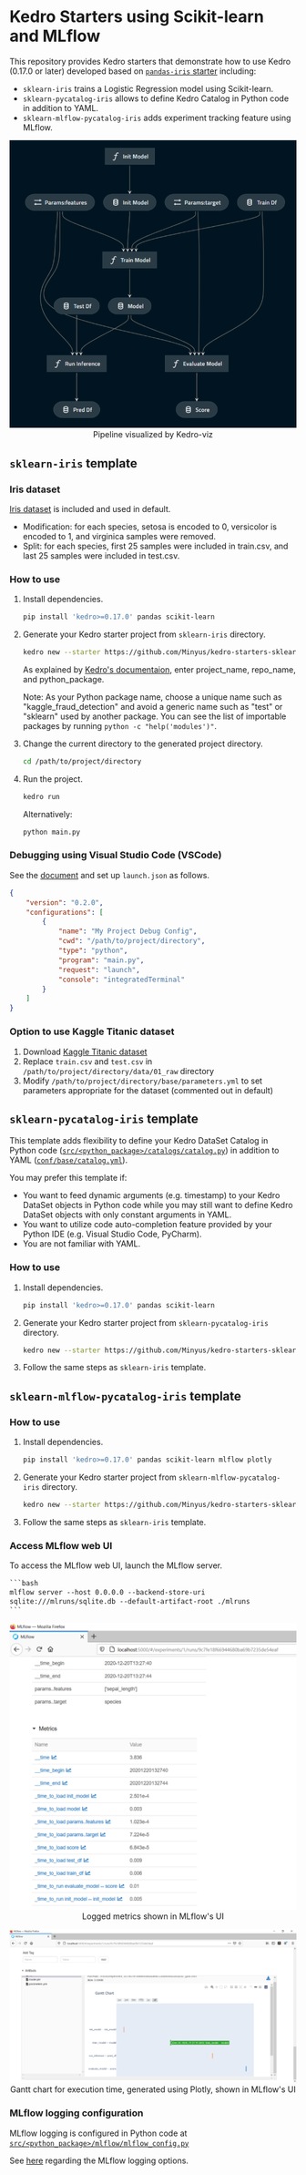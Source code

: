 # Kedro Starters using Scikit-learn and MLflow

This repository provides Kedro starters that demonstrate how to use Kedro (0.17.0 or later) developed based on [`pandas-iris` starter](https://github.com/quantumblacklabs/kedro-starters/tree/master/pandas-iris) including:

- `sklearn-iris` trains a Logistic Regression model using Scikit-learn.
- `sklearn-pycatalog-iris` allows to define Kedro Catalog in Python code in addition to YAML.
- `sklearn-mlflow-pycatalog-iris` adds experiment tracking feature using MLflow.

<p align="center">
<img src="_doc_images/kedro_viz.png">
Pipeline visualized by Kedro-viz
</p>

## `sklearn-iris` template

### Iris dataset

[Iris dataset](https://www.kaggle.com/uciml/iris) is included and used in default.
- Modification: for each species, setosa is encoded to 0, versicolor is encoded to 1, and virginica samples were removed.
- Split: for each species, first 25 samples were included in train.csv, and last 25 samples were included in test.csv.

### How to use

1. Install dependencies.

    ```bash
    pip install 'kedro>=0.17.0' pandas scikit-learn 
    ```

2. Generate your Kedro starter project from `sklearn-iris` directory.

    ```bash
    kedro new --starter https://github.com/Minyus/kedro-starters-sklearn.git --directory sklearn-iris
    ```
    As explained by [Kedro's documentaion](https://kedro.readthedocs.io/en/stable/02_get_started/04_new_project.html), enter project_name, repo_name, and python_package. 

    Note: As your Python package name, choose a unique name such as "kaggle_fraud_detection" and avoid a generic name such as "test" or "sklearn" used by another package. You can see the list of importable packages by running `python -c "help('modules')"`.

3. Change the current directory to the generated project directory.

    ```bash
    cd /path/to/project/directory
    ```

4. Run the project.

    ```bash
    kedro run
    ```

    Alternatively:

    ```bash
    python main.py
    ```

### Debugging using Visual Studio Code (VSCode)

See the [document](https://code.visualstudio.com/docs/editor/debugging#_launch-configurations) and set up `launch.json` as follows.

```json
{
    "version": "0.2.0",
    "configurations": [
        {
            "name": "My Project Debug Config",
            "cwd": "/path/to/project/directory",
            "type": "python",
            "program": "main.py",
            "request": "launch",
            "console": "integratedTerminal"
        }
    ]
}
```

### Option to use Kaggle Titanic dataset

1. Download [Kaggle Titanic dataset](https://www.kaggle.com/c/titanic/data)
2. Replace `train.csv` and `test.csv` in `/path/to/project/directory/data/01_raw` directory
3. Modify `/path/to/project/directory/base/parameters.yml` to set parameters appropriate for the dataset (commented out in default)


## `sklearn-pycatalog-iris` template

This template adds flexibility to define your Kedro DataSet Catalog in Python code ([`src/<python_package>/catalogs/catalog.py`](sklearn-pycatalog-iris/%7B%7B%20cookiecutter.repo_name%20%7D%7D/src/%7B%7B%20cookiecutter.python_package%20%7D%7D/catalogs/catalog.py)) in addition to YAML ([`conf/base/catalog.yml`](sklearn-pycatalog-iris/%7B%7B%20cookiecutter.repo_name%20%7D%7D/conf/base/catalog.yml
)).

You may prefer this template if:
- You want to feed dynamic arguments (e.g. timestamp) to your Kedro DataSet objects in Python code while you may still want to define Kedro DataSet objects with only constant arguments in YAML.
- You want to utilize code auto-completion feature provided by your Python IDE (e.g. Visual Studio Code, PyCharm).
- You are not familiar with YAML.

### How to use

1. Install dependencies.

    ```bash
    pip install 'kedro>=0.17.0' pandas scikit-learn 
    ```

2. Generate your Kedro starter project from `sklearn-pycatalog-iris` directory.

    ```bash
    kedro new --starter https://github.com/Minyus/kedro-starters-sklearn.git --directory sklearn-pycatalog-iris
    ```
3. Follow the same steps as `sklearn-iris` template.

## `sklearn-mlflow-pycatalog-iris` template

### How to use

1. Install dependencies.

    ```bash
    pip install 'kedro>=0.17.0' pandas scikit-learn mlflow plotly
    ```

2. Generate your Kedro starter project from `sklearn-mlflow-pycatalog-iris` directory.

    ```bash
    kedro new --starter https://github.com/Minyus/kedro-starters-sklearn.git --directory sklearn-mlflow-pycatalog-iris
    ```
3. Follow the same steps as `sklearn-iris` template.

### Access MLflow web UI

To access the MLflow web UI, launch the MLflow server.

    ```bash
    mlflow server --host 0.0.0.0 --backend-store-uri sqlite:///mlruns/sqlite.db --default-artifact-root ./mlruns
    ```

<p align="center">
<img src="_doc_images/mlflow_ui_metrics.png">
Logged metrics shown in MLflow's UI
</p>

<p align="center">
<img src="_doc_images/mlflow_ui_gantt.png">
Gantt chart for execution time, generated using Plotly, shown in MLflow's UI
</p>

### MLflow logging configuration

MLflow logging is configured in Python code at [`src/<python_package>/mlflow/mlflow_config.py`](sklearn-mlflow-pycatalog-iris/%7B%7B%20cookiecutter.repo_name%20%7D%7D/src/%7B%7B%20cookiecutter.python_package%20%7D%7D/mlflow/mlflow_config.py) 

See [here](https://github.com/Minyus/pipelinex#integration-with-mlflow-by-kedro-hooks-callbacks) regarding the MLflow logging options.
